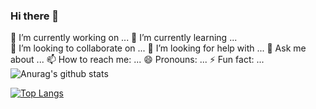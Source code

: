 ### Hi there 👋

<!--
**kuiZhang98/kuiZhang98** is a ✨ _special_ ✨ repository because its `README.md` (this file) appears on your GitHub profile.

Here are some ideas to get you started:

  🔭 I’m currently working on ...
  🌱 I’m currently learning ...  
  👯 I’m looking to collaborate on ...
  🤔 I’m looking for help with ...
  💬 Ask me about ...
  📫 How to reach me: ...
  😄 Pronouns: ...
  ⚡ Fun fact: ...
--> 
  🔭 I’m currently working on ...
  🌱 I’m currently learning ...  
  👯 I’m looking to collaborate on ...
  🤔 I’m looking for help with ...
  💬 Ask me about ...
  📫 How to reach me: ...
  😄 Pronouns: ...
  ⚡ Fun fact: ...
![Anurag's github stats](https://github-readme-stats.vercel.app/api?username=kuiZhang98&show_icons=true&theme=vue)

[![Top Langs](https://github-readme-stats.vercel.app/api/top-langs/?username=kuiZhang98&layout=compact)](https://github.com/anuraghazra/github-readme-stats)

